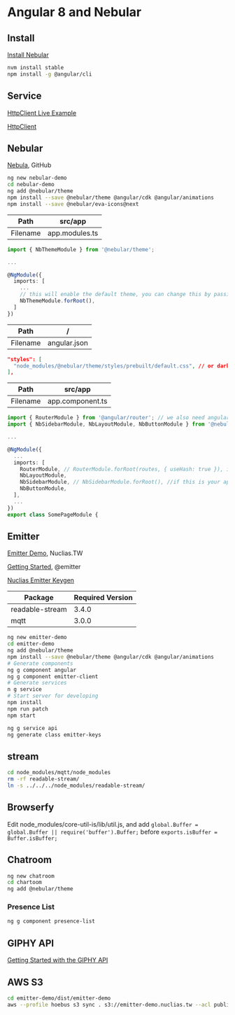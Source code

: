 # Angular 8 and Nebular

## Install

[Install Nebular](https://akveo.github.io/nebular/docs/guides/install-nebular#install-nebular)

```bash
nvm install stable
npm install -g @angular/cli
```

## Service

[HttpClient Live Example](https://stackblitz.com/angular/arrmelnxgdo)

[HttpClient](https://angular.io/guide/http)

## Nebular

[Nebula](https://github.com/akveo/nebular), GitHub

```bash
ng new nebular-demo
cd nebular-demo
ng add @nebular/theme
npm install --save @nebular/theme @angular/cdk @angular/animations
npm install --save @nebular/eva-icons@next
```

Path | src/app
-|-
Filename | app.modules.ts

```ts
import { NbThemeModule } from '@nebular/theme';

...

@NgModule({
  imports: [
    ...
    // this will enable the default theme, you can change this by passing `{ name: 'dark' }` to enable the dark theme
    NbThemeModule.forRoot(),
  ]
})
```

Path | /
-|-
Filename | angular.json

```json
"styles": [
  "node_modules/@nebular/theme/styles/prebuilt/default.css", // or dark.css
],
```

Path | src/app
-|-
Filename | app.component.ts

```ts
import { RouterModule } from '@angular/router'; // we also need angular router for Nebular to function properly
import { NbSidebarModule, NbLayoutModule, NbButtonModule } from '@nebular/theme';

...

@NgModule({
  ...
  imports: [
    RouterModule, // RouterModule.forRoot(routes, { useHash: true }), if this is your app.module
    NbLayoutModule,
    NbSidebarModule, // NbSidebarModule.forRoot(), //if this is your app.module
    NbButtonModule,
  ],
  ...
})
export class SomePageModule {
```

## Emitter

[Emitter Demo](http://emitter-demo.nuclias.tw/), Nuclias.TW

[Getting Started](https://emitter.io/develop/getting-started/), @emitter

[Nuclias Emitter Keygen](http://emitter.nuclias.tw/keygen)

Package | Required Version
-|-
readable-stream | 3.4.0
mqtt | 3.0.0

```bash
ng new emitter-demo
cd emitter-demo
ng add @nebular/theme
npm install --save @nebular/theme @angular/cdk @angular/animations
# Generate components
ng g component angular
ng g component emitter-client
# Generate services
n g service
# Start server for developing
npm install
npm run patch
npm start
```

```bash
ng g service api
ng generate class emitter-keys
```

## stream

```bash
cd node_modules/mqtt/node_modules
rm -rf readable-stream/
ln -s ../../../node_modules/readable-stream/
```

## Browserfy

Edit node_modules/core-util-is/lib/util.js, and add `global.Buffer = global.Buffer || require('buffer').Buffer;` before `exports.isBuffer = Buffer.isBuffer;`

## Chatroom

```bash
ng new chatroom
cd chartoom
ng add @nebular/theme
```

### Presence List

```bash
ng g component presence-list
```

## GIPHY API

[Getting Started with the GIPHY API](https://developers.giphy.com/docs/)

## AWS S3

```bash
cd emitter-demo/dist/emitter-demo
aws --profile hoebus s3 sync . s3://emitter-demo.nuclias.tw --acl public-read
```
